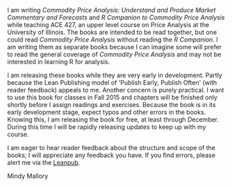 I am writing *Commodity Price Analysis: Understand and Produce Market
Commentary and Forecasts* and *R Companion to Commodity Price Analysis*
while teaching ACE 427, an upper level course on Price Analysis at the
University of Illinois. The books are intended to be read together, but
one could read *Commodity Price Analysis* without reading the *R
Companion*. I am writing them as separate books because I can imagine
some will prefer to read the general coverage of *Commodity Price
Analysis* and may not be interested in learning R for analysis.

I am releasing these books while they are very early in development.
Partly because the Lean Publishing model of 'Publish Early, Publish
Often' (with reader feedback) appeals to me. Another concern is purely
practical. I want to use this book for classes in Fall 2015 and chapters
will be finished only shortly before I assign readings and exercises.
Because the book is in its early development stage, expect typos and
other errors in the books. Knowing this, I am releasing the book for
free, at least through December. During this time I will be rapidly
releasing updates to keep up with my course.

I am eager to hear reader feedback about the structure and scope of the
books; I will appreciate any feedback you have. If you find errors,
please alert me via the [Leanpub](http://leanpub.com).

Mindy Mallory
